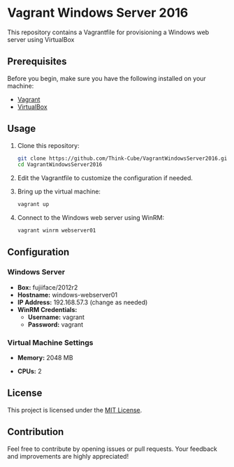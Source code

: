 # Vagrant Windows Server 2016

This repository contains a Vagrantfile for provisioning a Windows web server using VirtualBox

## Prerequisites

Before you begin, make sure you have the following installed on your machine:

- [Vagrant](https://www.vagrantup.com/)
- [VirtualBox](https://www.virtualbox.org/)

## Usage

1. Clone this repository:

   ```bash
   git clone https://github.com/Think-Cube/VagrantWindowsServer2016.git
   cd VagrantWindowsServer2016
   ```

2. Edit the Vagrantfile to customize the configuration if needed.

3. Bring up the virtual machine:

    ```bash
    vagrant up
    ```

4. Connect to the Windows web server using WinRM:

    ```bash
    vagrant winrm webserver01
    ```

## Configuration

### Windows Server

- **Box:** fujiiface/2012r2
- **Hostname:** windows-webserver01
- **IP Address:** 192.168.57.3 (change as needed)
- **WinRM Credentials:**
  - **Username:** vagrant
  - **Password:** vagrant

### Virtual Machine Settings

- **Memory:** 2048 MB

- **CPUs:** 2

## License

This project is licensed under the [MIT License](https://opensource.org/licenses/MIT).

## Contribution

Feel free to contribute by opening issues or pull requests. Your feedback and improvements are highly appreciated!
